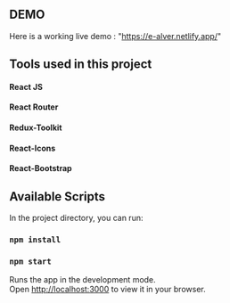 ## DEMO 
Here is a working live demo : "https://e-alver.netlify.app/"

## Tools used in this project
#### React JS
#### React Router
#### Redux-Toolkit
#### React-Icons
#### React-Bootstrap


## Available Scripts

In the project directory, you can run:

### `npm install`



### `npm start`

Runs the app in the development mode.\
Open [http://localhost:3000](http://localhost:3000) to view it in your browser.


